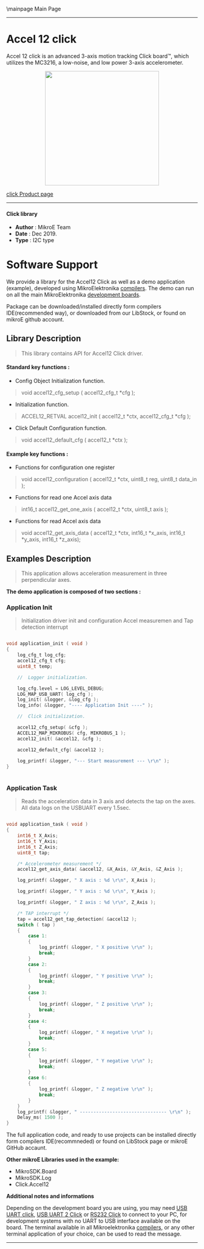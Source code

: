 \mainpage Main Page
 
 

---
# Accel 12 click

Accel 12 click is an advanced 3-axis motion tracking Click board™, which utilizes the MC3216, a low-noise, and low power 3-axis accelerometer.

<p align="center">
  <img src="https://download.mikroe.com/images/click_for_ide/accel12_click.png" height=300px>
</p>

[click Product page](<https://www.mikroe.com/accel-12-click>)

---


#### Click library 

- **Author**        : MikroE Team
- **Date**          : Dec 2019.
- **Type**          : I2C type


# Software Support

We provide a library for the Accel12 Click 
as well as a demo application (example), developed using MikroElektronika 
[compilers](https://shop.mikroe.com/compilers). 
The demo can run on all the main MikroElektronika [development boards](https://shop.mikroe.com/development-boards).

Package can be downloaded/installed directly form compilers IDE(recommended way), or downloaded from our LibStock, or found on mikroE github account. 

## Library Description

> This library contains API for Accel12 Click driver.

#### Standard key functions :

- Config Object Initialization function.
> void accel12_cfg_setup ( accel12_cfg_t *cfg ); 
 
- Initialization function.
> ACCEL12_RETVAL accel12_init ( accel12_t *ctx, accel12_cfg_t *cfg );

- Click Default Configuration function.
> void accel12_default_cfg ( accel12_t *ctx );


#### Example key functions :

- Functions for configuration one register
> void accel12_configuration ( accel12_t *ctx, uint8_t reg, uint8_t data_in );
 
- Functions for read one Accel axis data
> int16_t accel12_get_one_axis ( accel12_t *ctx, uint8_t axis );

- Functions for read Accel axis data
> void accel12_get_axis_data ( accel12_t *ctx, int16_t *x_axis, int16_t *y_axis, int16_t *z_axis);

## Examples Description

> This application allows acceleration measurement in three perpendicular axes.

**The demo application is composed of two sections :**

### Application Init 

> Initialization driver init and configuration Accel measuremen and Tap detection interrupt

```c

void application_init ( void )
{
    log_cfg_t log_cfg;
    accel12_cfg_t cfg;
    uint8_t temp;

    //  Logger initialization.

    log_cfg.level = LOG_LEVEL_DEBUG;
    LOG_MAP_USB_UART( log_cfg );
    log_init( &logger, &log_cfg );
    log_info( &logger, "---- Application Init ----" );

    //  Click initialization.

    accel12_cfg_setup( &cfg );
    ACCEL12_MAP_MIKROBUS( cfg, MIKROBUS_1 );
    accel12_init( &accel12, &cfg );

    accel12_default_cfg( &accel12 );
    
    log_printf( &logger, "--- Start measurement --- \r\n" );
}
  
```

### Application Task

> Reads the acceleration data in 3 axis and detects the tap on the axes. All data logs on the USBUART every 1.5sec.

```c

void application_task ( void )
{
    int16_t X_Axis;
    int16_t Y_Axis;
    int16_t Z_Axis;
    uint8_t tap;

    /* Accelerometer measurement */
    accel12_get_axis_data( &accel12, &X_Axis, &Y_Axis, &Z_Axis );

    log_printf( &logger, " X axis : %d \r\n", X_Axis );

    log_printf( &logger, " Y axis : %d \r\n", Y_Axis );

    log_printf( &logger, " Z axis : %d \r\n", Z_Axis );

    /* TAP interrupt */
    tap = accel12_get_tap_detection( &accel12 );
    switch ( tap )
    {
        case 1:
        {
            log_printf( &logger, " X positive \r\n" );
            break;
        }
        case 2:
        {
            log_printf( &logger, " Y positive \r\n" );
            break;
        }
        case 3:
        {
            log_printf( &logger, " Z positive \r\n" );
            break;
        }
        case 4:
        {
            log_printf( &logger, " X negative \r\n" );
            break;
        }
        case 5:
        {
            log_printf( &logger, " Y negative \r\n" );
            break;
        }
        case 6:
        {
            log_printf( &logger, " Z negative \r\n" );
            break;
        }
    }
    log_printf( &logger, " -------------------------------- \r\n" );
    Delay_ms( 1500 );
} 

```

The full application code, and ready to use projects can be  installed directly form compilers IDE(recommneded) or found on LibStock page or mikroE GitHub accaunt.

**Other mikroE Libraries used in the example:** 

- MikroSDK.Board
- MikroSDK.Log
- Click.Accel12

**Additional notes and informations**

Depending on the development board you are using, you may need 
[USB UART click](https://shop.mikroe.com/usb-uart-click), 
[USB UART 2 Click](https://shop.mikroe.com/usb-uart-2-click) or 
[RS232 Click](https://shop.mikroe.com/rs232-click) to connect to your PC, for 
development systems with no UART to USB interface available on the board. The 
terminal available in all Mikroelektronika 
[compilers](https://shop.mikroe.com/compilers), or any other terminal application 
of your choice, can be used to read the message.



---

